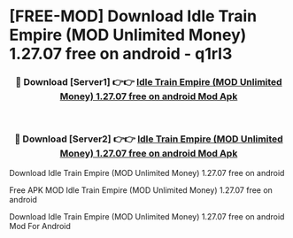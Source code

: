# [FREE-MOD] Download Idle Train Empire (MOD Unlimited Money) 1.27.07 free on android - q1rl3


<div align="center">
<h3>🔴 Download [Server1] 👉👉 <a href="https://apk-comot.site?title=Idle_Train_Empire_(MOD_Unlimited_Money)_1.27.07_free_on_android">Idle Train Empire (MOD Unlimited Money) 1.27.07 free on android Mod Apk</a></h3><br>

<h3>🔴 Download [Server2] 👉👉 <a href="https://apk-comot.site?title=Idle_Train_Empire_(MOD_Unlimited_Money)_1.27.07_free_on_android">Idle Train Empire (MOD Unlimited Money) 1.27.07 free on android Mod Apk</a></h3>
</div>



Download Idle Train Empire (MOD Unlimited Money) 1.27.07 free on android 

Free APK MOD Idle Train Empire (MOD Unlimited Money) 1.27.07 free on android 

Download Idle Train Empire (MOD Unlimited Money) 1.27.07 free on android Mod For Android

